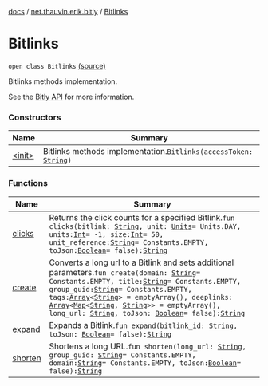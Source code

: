 [docs](../../index.md) / [net.thauvin.erik.bitly](../index.md) / [Bitlinks](./index.md)

# Bitlinks

`open class Bitlinks` [(source)](https://github.com/ethauvin/bitly-shorten/tree/master/src/main/kotlin/net/thauvin/erik/bitly/Bitlinks.kt#L47)

Bitlinks methods implementation.

See the [Bitly API](https://dev.bitly.com/v4/#tag/Bitlinks) for more information.

### Constructors

| Name | Summary |
|---|---|
| [&lt;init&gt;](-init-.md) | Bitlinks methods implementation.`Bitlinks(accessToken: `[`String`](https://kotlinlang.org/api/latest/jvm/stdlib/kotlin/-string/index.html)`)` |

### Functions

| Name | Summary |
|---|---|
| [clicks](clicks.md) | Returns the click counts for a specified Bitlink.`fun clicks(bitlink: `[`String`](https://kotlinlang.org/api/latest/jvm/stdlib/kotlin/-string/index.html)`, unit: `[`Units`](../-units/index.md)` = Units.DAY, units: `[`Int`](https://kotlinlang.org/api/latest/jvm/stdlib/kotlin/-int/index.html)` = -1, size: `[`Int`](https://kotlinlang.org/api/latest/jvm/stdlib/kotlin/-int/index.html)` = 50, unit_reference: `[`String`](https://kotlinlang.org/api/latest/jvm/stdlib/kotlin/-string/index.html)` = Constants.EMPTY, toJson: `[`Boolean`](https://kotlinlang.org/api/latest/jvm/stdlib/kotlin/-boolean/index.html)` = false): `[`String`](https://kotlinlang.org/api/latest/jvm/stdlib/kotlin/-string/index.html) |
| [create](create.md) | Converts a long url to a Bitlink and sets additional parameters.`fun create(domain: `[`String`](https://kotlinlang.org/api/latest/jvm/stdlib/kotlin/-string/index.html)` = Constants.EMPTY, title: `[`String`](https://kotlinlang.org/api/latest/jvm/stdlib/kotlin/-string/index.html)` = Constants.EMPTY, group_guid: `[`String`](https://kotlinlang.org/api/latest/jvm/stdlib/kotlin/-string/index.html)` = Constants.EMPTY, tags: `[`Array`](https://kotlinlang.org/api/latest/jvm/stdlib/kotlin/-array/index.html)`<`[`String`](https://kotlinlang.org/api/latest/jvm/stdlib/kotlin/-string/index.html)`> = emptyArray(), deeplinks: `[`Array`](https://kotlinlang.org/api/latest/jvm/stdlib/kotlin/-array/index.html)`<`[`Map`](https://kotlinlang.org/api/latest/jvm/stdlib/kotlin.collections/-map/index.html)`<`[`String`](https://kotlinlang.org/api/latest/jvm/stdlib/kotlin/-string/index.html)`, `[`String`](https://kotlinlang.org/api/latest/jvm/stdlib/kotlin/-string/index.html)`>> = emptyArray(), long_url: `[`String`](https://kotlinlang.org/api/latest/jvm/stdlib/kotlin/-string/index.html)`, toJson: `[`Boolean`](https://kotlinlang.org/api/latest/jvm/stdlib/kotlin/-boolean/index.html)` = false): `[`String`](https://kotlinlang.org/api/latest/jvm/stdlib/kotlin/-string/index.html) |
| [expand](expand.md) | Expands a Bitlink.`fun expand(bitlink_id: `[`String`](https://kotlinlang.org/api/latest/jvm/stdlib/kotlin/-string/index.html)`, toJson: `[`Boolean`](https://kotlinlang.org/api/latest/jvm/stdlib/kotlin/-boolean/index.html)` = false): `[`String`](https://kotlinlang.org/api/latest/jvm/stdlib/kotlin/-string/index.html) |
| [shorten](shorten.md) | Shortens a long URL.`fun shorten(long_url: `[`String`](https://kotlinlang.org/api/latest/jvm/stdlib/kotlin/-string/index.html)`, group_guid: `[`String`](https://kotlinlang.org/api/latest/jvm/stdlib/kotlin/-string/index.html)` = Constants.EMPTY, domain: `[`String`](https://kotlinlang.org/api/latest/jvm/stdlib/kotlin/-string/index.html)` = Constants.EMPTY, toJson: `[`Boolean`](https://kotlinlang.org/api/latest/jvm/stdlib/kotlin/-boolean/index.html)` = false): `[`String`](https://kotlinlang.org/api/latest/jvm/stdlib/kotlin/-string/index.html) |
